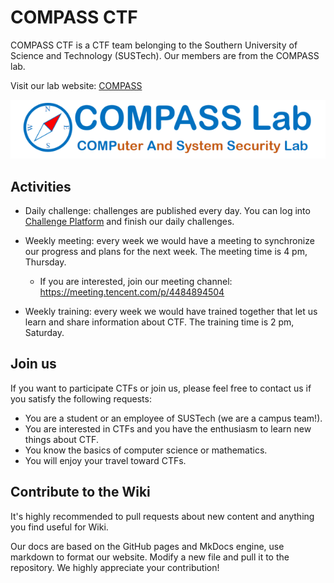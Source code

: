 # COMPASS CTF

COMPASS CTF is a CTF team belonging to the Southern University of Science and Technology (SUSTech). Our members are from the COMPASS lab.

Visit our lab website: [COMPASS](http://compass.sustech.edu.cn/)

![COMPASS](assets/logo.png)

## Activities

* Daily challenge: challenges are published every day. You can log into [Challenge Platform](http://ctf.infury.org:8000/) and finish our daily challenges.
* Weekly meeting: every week we would have a meeting to synchronize our progress and plans for the next week. The meeting time is 4 pm, Thursday.
  * If you are interested, join our meeting channel: https://meeting.tencent.com/p/4484894504

* Weekly training: every week we would have trained together that let us learn and share information about CTF. The training time is 2 pm, Saturday.

## Join us

If you want to participate CTFs or join us, please feel free to contact us if you satisfy the following requests:

* You are a student or an employee of SUSTech (we are a campus team!).
* You are interested in CTFs and you have the enthusiasm to learn new things about CTF.
* You know the basics of computer science or mathematics.
* You will enjoy your travel toward CTFs.

## Contribute to the Wiki

It's highly recommended to pull requests about new content and anything you find useful for Wiki.

Our docs are based on the GitHub pages and MkDocs engine, use markdown to format our website. Modify a new file and pull it to the repository. We highly appreciate your contribution!

